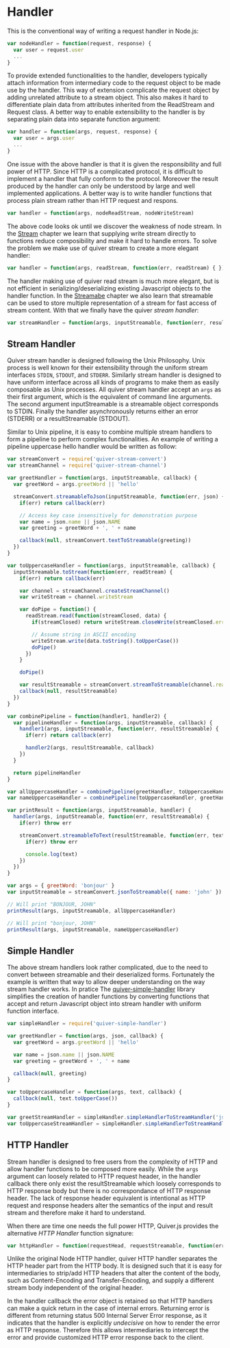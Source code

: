 
Handler
=======

This is the conventional way of writing a request handler in Node.js:

```javascript
var nodeHandler = function(request, response) { 
  var user = request.user
  ...
}
```

To provide extended functionalities to the handler, developers typically attach information from intermediary code to the request object to be made use by the handler. This way of extension complicate the request object by adding unrelated attribute to a stream object. This also makes it hard to differentiate plain data from attributes inherited from the ReadStream and Request class. A better way to enable extensibility to the handler is by separating plain data into separate function argument:

```javascript
var handler = function(args, request, response) {
  var user = args.user
  ...
}
```

One issue with the above handler is that it is given the responsibility and full power of HTTP. Since HTTP is a complicated protocol, it is difficult to implement a handler that fully conform to the protocol. Moreover the result produced by the handler can only be understood by large and well implemented applications. A better way is to write handler functions that process plain stream rather than HTTP request and respons.

```javascript
var handler = function(args, nodeReadStream, nodeWriteStream)
```

The above code looks ok until we discover the weakness of node stream. In the [Stream](01-stream.md) chapter we learn that supplying write stream directly to functions reduce composibility and make it hard to handle errors. To solve the problem we make use of quiver stream to create a more elegant handler:

```javascript
var handler = function(args, readStream, function(err, readStream) { })
```

The handler making use of quiver read stream is much more elegant, but is not efficient in serializing/deserializing existing Javascript objects to the handler function. In the [Streamabe](02-streamable.md) chapter we also learn that streamable can be used to store multiple representation of a stream for fast access of stream content. With that we finally have the quiver _stream handler_:

```javascript
var streamHandler = function(args, inputStreamable, function(err, resultStreamable) { })
```

## Stream Handler

Quiver stream handler is designed following the Unix Philosophy. Unix process is well known for their extensibility through the uniform stream interfaces `STDIN`, `STDOUT`, and `STDERR`. Similarly stream handler is designed to have uniform interface across all kinds of programs to make them as easily composable as Unix processes. All quiver stream handler accept an `args` as their first argument, which is the equivalent of command line arguments. The second argument inputStreamable is a streamable object corresponds to STDIN. Finally the handler asynchronously returns either an error (STDERR) or a resultStreamable (STDOUT).

Similar to Unix pipeline, it is easy to combine multiple stream handlers to form a pipeline to perform complex functionalities. An example of writing a pipeline uppercase hello handler would be written as follow:

```javascript
var streamConvert = require('quiver-stream-convert')
var streamChannel = require('quiver-stream-channel')

var greetHandler = function(args, inputStreamable, callback) {
  var greetWord = args.greetWord || 'hello'

  streamConvert.streamableToJson(inputStreamable, function(err, json) {
    if(err) return callback(err)

    // Access key case insensitively for demonstration purpose
    var name = json.name || json.NAME
    var greeting = greetWord + ', ' + name

    callback(null, streamConvert.textToStreamable(greeting))
  })
}

var toUppercaseHandler = function(args, inputStreamable, callback) {
  inputStreamable.toStream(function(err, readStream) {
    if(err) return callback(err)

    var channel = streamChannel.createStreamChannel()
    var writeStream = channel.writeStream

    var doPipe = function() {
      readStream.read(function(streamClosed, data) {
        if(streamClosed) return writeStream.closeWrite(streamClosed.err)

        // Assume string in ASCII encoding
        writeStream.write(data.toString().toUpperCase())
        doPipe()
      })
    }

    doPipe()

    var resultStreamable = streamConvert.streamToStreamable(channel.readStream)
    callback(null, resultStreamable)
  })
}

var combinePipeline = function(handler1, handler2) {
  var pipelineHandler = function(args, inputStreamable, callback) {
    handler1(args, inputStreamable, function(err, resultStreamable) {
      if(err) return callback(err)

      handler2(args, resultStreamable, callback)
    })
  }

  return pipelineHandler
}

var allUppercaseHandler = combinePipeline(greetHandler, toUppercaseHandler)
var nameUppercaseHandler = combinePipeline(toUppercaseHandler, greetHandler)

var printResult = function(args, inputStreamable, handler) {
  handler(args, inputStreamable, function(err, resultStreamable) {
    if(err) throw err

    streamConvert.streamableToText(resultStreamable, function(err, text) {
      if(err) throw err

      console.log(text)
    })
  })
}

var args = { greetWord: 'bonjour' }
var inputStreamable = streamConvert.jsonToStreamable({ name: 'john' })

// Will print "BONJOUR, JOHN"
printResult(args, inputStreamable, allUppercaseHandler)

// Will print "bonjour, JOHN"
printResult(args, inputStreamable, nameUppercaseHandler)
```

## Simple Handler

The above stream handlers look rather complicated, due to the need to convert between streamable and their deserialized forms. Fortunately the example is written that way to allow deeper understanding on the way stream handler works. In pratice The [quiver-simple-handler](https://github.com/quiverjs/simple-handler) library simplifies the creation of handler functions by converting functions that accept and return Javascript object into stream handler with uniform function interface.

```javascript
var simpleHandler = require('quiver-simple-handler')

var greetHandler = function(args, json, callback) {
  var greetWord = args.greetWord || 'hello'

  var name = json.name || json.NAME
  var greeting = greetWord + ', ' + name

  callback(null, greeting)
}

var toUppercaseHandler = function(args, text, callback) {
  callback(null, text.toUpperCase())
}

var greetStreamHandler = simpleHandler.simpleHandlerToStreamHandler('json', 'text', greetHandler)
var toUppercaseStreamHandler = simpleHandler.simpleHandlerToStreamHandler('text', 'text', toUppercaseHandler)

```

## HTTP Handler

Stream handler is designed to free users from the complexity of HTTP and allow handler functions to be composed more easily. While the `args` argument can loosely related to HTTP request header, in the handler callback there only exist the resultStreamable which loosely corresponds to HTTP response body but there is no correspondance of HTTP response header. The lack of response header equivalent is intentional as HTTP request and response headers alter the semantics of the input and result stream and therefore make it hard to understand.

When there are time one needs the full power HTTP, Quiver.js provides the alternative _HTTP Handler_ function signature:

```javascript
var httpHandler = function(requestHead, requestStreamable, function(err, responseHead, responseStreamable) { })
```

Unlike the original Node HTTP handler, quiver HTTP handler separates the HTTP header part from the HTTP body. It is designed such that it is easy for intermediaries to strip/add HTTP headers that alter the content of the body, such as Content-Encoding and Transfer-Encoding, and supply a different stream body independent of the original header.

In the handler callback the error object is retained so that HTTP handlers can make a quick return in the case of internal errors. Returning error is different from returning status 500 Internal Server Error response, as it indicates that the handler is explicitly _undecisive_ on how to render the error as HTTP response. Therefore this allows intermediaries to intercept the error and provide customized HTTP error response back to the client.